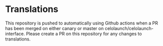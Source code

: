 # Translations

This repository is pushed to automatically using Github actions when a PR has been merged on either canary or master on celolaunch/celolaunch-interface.
Please create a PR on this repository for any changes to translations.
